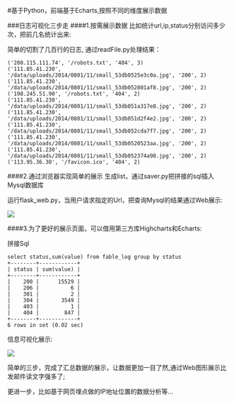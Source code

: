 #基于Python，前端基于Echarts,按照不同的维度展示数据

###日志可视化三步走
####1.按需展示数据
比如统计url,ip,status分别访问多少次，把前几名统计出来:

简单的切割了几百行的日志, 通过readFile.py处理结果：
```base
('208.115.111.74', '/robots.txt', '404', 3)
('111.85.41.230', '/data/uploads/2014/0801/11/small_53db0525e3c0a.jpg', '200', 2)
('111.85.41.230', '/data/uploads/2014/0801/11/small_53db052801af8.jpg', '200', 2)
('198.245.51.90', '/robots.txt', '404', 2)
('111.85.41.230', '/data/uploads/2014/0801/11/small_53db051a317e8.jpg', '200', 2)
('111.85.41.230', '/data/uploads/2014/0801/11/small_53db051d2f4e2.jpg', '200', 2)
('111.85.41.230', '/data/uploads/2014/0801/11/small_53db052cda7f7.jpg', '200', 2)
('111.85.41.230', '/data/uploads/2014/0801/11/small_53db0520523aa.jpg', '200', 2)
('111.85.41.230', '/data/uploads/2014/0801/11/small_53db052374a98.jpg', '200', 2)
('113.95.36.30', '/favicon.ico', '404', 2)
```

####2.通过浏览器实现简单的展示
生成list，通过saver.py把拼接的sql插入Mysql数据库

运行flask_web.py，当用户请求指定的Url，把查询Mysql的结果通过Web展示:

![](https://github.com/luyidong/log_visual/blob/master/screen/http-url.jpg)

####3.为了更好的展示页面，可以借用第三方库Highcharts和Echarts:

拼接Sql
```base
select status,sum(value) from fable_log group by status
+--------+------------+
| status | sum(value) |
+--------+------------+
|    200 |      15529 |
|    206 |          6 |
|    301 |          2 |
|    304 |       3549 |
|    403 |          1 |
|    404 |        847 |
+--------+------------+
6 rows in set (0.02 sec)
```

信息可视化展示:

![](https://github.com/luyidong/log_visual/blob/master/screen/http-status.png)

简单的三步，完成了汇总数据的展示，让数据更加一目了然,通过Web图形展示比发邮件读文字强多了;

更进一步，比如基于网页埋点做的IP地址位置的数据分析等...

